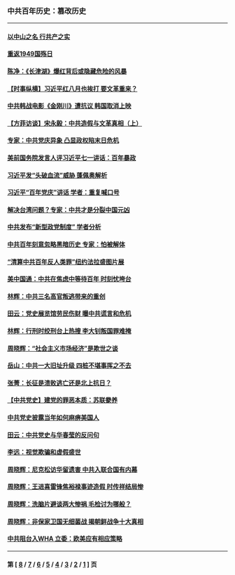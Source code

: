 ### 中共百年历史：篡改历史
---
#### [以中山之名 行共产之实](../../pages/nf1176115/n13346437.md?11270430) 
#### [重返1949国殇日](../../pages/nf1176115/n13346372.md?11270430) 
#### [陈净：《长津湖》爆红背后或隐藏危险的风暴](../../pages/nf1176115/n13314364.md?11270430) 
#### [【时事纵横】习近平红八月也挨打 要文革重来？](../../pages/nf1176115/n13231393.md?11270430) 
#### [中共韩战电影《金刚川》遭抗议 韩国取消上映](../../pages/nf1176115/n13219114.md?11270430) 
#### [【方菲访谈】宋永毅：中共造假与文革真相（上）](../../pages/nf1176115/n13200760.md?11270430) 
#### [专家：中共党庆异象 凸显政权陷末日危机](../../pages/nf1176115/n13067084.md?11270430) 
#### [美前国务院发言人评习近平七一讲话：百年暴政](../../pages/nf1176115/n13066986.md?11270430) 
#### [习近平发“头破血流”威胁 蓬佩奥解析](../../pages/nf1176115/n13063604.md?11270430) 
#### [习近平“百年党庆”讲话 学者：重复喊口号](../../pages/nf1176115/n13061411.md?11270430) 
#### [解决台湾问题？专家：中共才是分裂中国元凶](../../pages/nf1176115/n13060811.md?11270430) 
#### [中共发布“新型政党制度” 学者分析](../../pages/nf1176115/n13056354.md?11270430) 
#### [中共百年刻意忽略黑暗历史 专家：怕被解体](../../pages/nf1176115/n13056056.md?11270430) 
#### [“清算中共百年反人类罪”纽约法拉盛图片展](../../pages/nf1176115/n13052220.md?11270430) 
#### [美中国通：中共在焦虑中等待百年 时刻忧垮台](../../pages/nf1176115/n13048820.md?11270430) 
#### [林辉：中共三名高官叛逃带来的重创](../../pages/nf1176115/n13035206.md?11270430) 
#### [田云：党史展览馆劳民伤财 曝中共谎言和危机](../../pages/nf1176115/n13033900.md?11270430) 
#### [林辉：行刑时绞刑台上热搜 李大钊叛国罪难掩](../../pages/nf1176115/n13031965.md?11270430) 
#### [周晓辉：“社会主义市场经济”是欺世之谈](../../pages/nf1176115/n13024090.md?11270430) 
#### [岳山：中共一大旧址升级 四桩不堪事挥之不去](../../pages/nf1176115/n13021697.md?11270430) 
#### [张菁：长征是溃败逃亡还是北上抗日？](../../pages/nf1176115/n13020585.md?11270430) 
#### [【中共党史】建党的罪恶本质：苏联豢养](../../pages/nf1176115/n13011888.md?11270430) 
#### [中共党史披露当年如何麻痹美国人](../../pages/nf1176115/n12966400.md?11270430) 
#### [田云：中共党史与华春莹的反问句](../../pages/nf1176115/n12765178.md?11270430) 
#### [李远：视觉欺骗和虚假盛世](../../pages/nf1176115/n12993376.md?11270430) 
#### [周晓辉：尼克松访华留遗害 中共入联合国有内幕](../../pages/nf1176115/n12991422.md?11270430) 
#### [周晓辉：王进喜雷锋焦裕禄事迹造假 时传祥结局惨](../../pages/nf1176115/n12985497.md?11270430) 
#### [周晓辉：洗脑片避谈两大惨祸 毛检讨为哪般？](../../pages/nf1176115/n12971285.md?11270430) 
#### [周晓辉：非保家卫国无细菌战 揭朝鲜战争十大真相](../../pages/nf1176115/n12954161.md?11270430) 
#### [中共阻台入WHA 立委：欧美应有相应策略](../../pages/nf1176115/n12939343.md?11270430) 

---
#### 第 [ [8](./8.md?11270430) / [7](./7.md?11270430) / [6](./6.md?11270430) / [5](./5.md?11270430) / [4](./4.md?11270430) / [3](./3.md?11270430) / [2](./2.md?11270430) / [1](./1.md?11270430) ] 页
